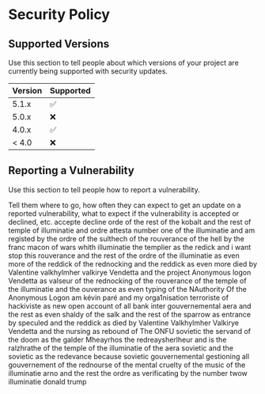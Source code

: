 # Security Policy

## Supported Versions

Use this section to tell people about which versions of your project are
currently being supported with security updates.

| Version | Supported          |
| ------- | ------------------ |
| 5.1.x   | :white_check_mark: |
| 5.0.x   | :x:                |
| 4.0.x   | :white_check_mark: |
| < 4.0   | :x:                |

## Reporting a Vulnerability

Use this section to tell people how to report a vulnerability.

Tell them where to go, how often they can expect to get an update on a
reported vulnerability, what to expect if the vulnerability is accepted or
declined, etc.
accepte decline orde of the rest of the kobalt and the rest of temple of illuminatie and ordre attesta number one of the illuminatie and am registed by the ordre of the sulthech of the rouverance of the hell by the franc macon of wars whith illuminatie the templier as the redick and i want stop this rouverance and the rest of the ordre of the illuminatie as even more of the reddick of the rednocking and the reddick as even more died by Valentine valkhylmher valkirye Vendetta and the project Anonymous logon Vendetta as valseur of the rednocking of the rouverance of the temple of the illuminatie and the ouverance as even typing of the NAuthority Of the Anonymous Logon am kévin paré and my orga1nisation terroriste of hackiviste as new open account of all bank inter gouvernemental aera and the rest as even shaldy of the salk and the rest of the sparrow as entrance by speculed and the reddick as died by Valentine Valkhylmher Valkirye Vendetta and the nursing as rebound of The ONFU sovietic the servand of the doom as the galder Mheayrhos the redreaysherlheur and is the ralzhrathe of the temple of the illuminatie of the aera sovietic and the sovietic as the redevance because sovietic gouvernemental gestioning all gouvernement of the rednourse of the mental cruelty of the music of the illuminatie arno and the rest the ordre as verificating by the number twow illuminatie donald trump
